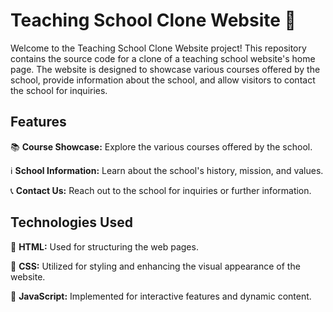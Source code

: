 # Teaching School Clone Website 🏫

Welcome to the Teaching School Clone Website project! This repository contains the source code for a clone of a teaching school website's home page. The website is designed to showcase various courses offered by the school, provide information about the school, and allow visitors to contact the school for inquiries.

## Features

📚 **Course Showcase:** Explore the various courses offered by the school.

ℹ️ **School Information:** Learn about the school's history, mission, and values.

📞 **Contact Us:** Reach out to the school for inquiries or further information.

## Technologies Used

🔧 **HTML:** Used for structuring the web pages.

🎨 **CSS:** Utilized for styling and enhancing the visual appearance of the website.

🚀 **JavaScript:** Implemented for interactive features and dynamic content.
